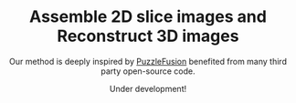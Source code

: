 <div align="center">
<h1 align="center"> Assemble 2D slice images and Reconstruct 3D images
</h1>


Our method is deeply inspired by [PuzzleFusion](https://github.com/sepidsh/PuzzleFussion) benefited from many third party open-source code. 


Under development!